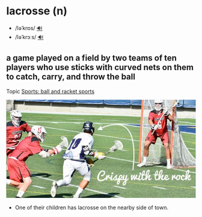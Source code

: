 # lacrosse (n)

- /ləˈkrɒs/ [🔊](https://www.oxfordlearnersdictionaries.com/media/english/uk_pron/l/lac/lacro/lacrosse__gb_1.mp3)
- /ləˈkrɔːs/ [🔊](https://www.oxfordlearnersdictionaries.com/media/english/us_pron/l/lac/lacro/lacrosse__us_1.mp3)

## a game played on a field by two teams of ten players who use sticks with curved nets on them to catch, carry, and throw the ball

Topic [Sports: ball and racket sports](../topics/sports-ball-and-racket-sports.md#sports-ball--racket-sports)

![lacrosse-01](lacrosse-01.png)

- One of their children has lacrosse on the nearby side of town.
